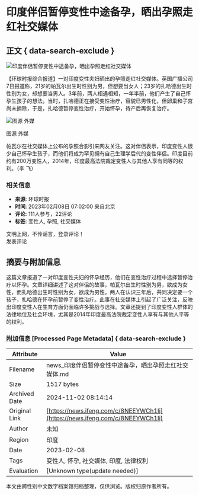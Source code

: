 # 印度伴侣暂停变性中途备孕，晒出孕照走红社交媒体

## 正文 { data-search-exclude }


![印度伴侣暂停变性中途备孕，晒出孕照走红社交媒体](https://d.ifengimg.com/w121_h75_q90/x0.ifengimg.com/ucms/2023_06/9E61C87A1A3417AB0C60D5C2D78A6F188C072587_size492_w784_h443.png)

【环球时报综合报道】一对印度变性夫妇晒出的孕照走红社交媒体。英国广播公司7日报道称，21岁的帕瓦尔出生时性别为男，但想要当女人；23岁的扎哈德出生时性别为女，却想要当男人。3年前，两人相遇相知，一年半前，他们产生了自己怀孕生孩子的想法。当时，扎哈德正在接受变性治疗，容貌已男性化，但卵巢和子宫尚未摘除，于是，扎哈德暂停变性治疗，开始怀孕，待产后再恢复治疗。

![图源 外媒](https://x0.ifengimg.com/ucms/2023_06/9E61C87A1A3417AB0C60D5C2D78A6F188C072587_size492_w784_h443.png)

图源 外媒

帕瓦尔在社交媒体上公布的孕照合影引来网友关注。这对伴侣表示，印度变性人很少自己怀孕生孩子，而他们将成为罕见拥有自己生理学后代的变性伴侣。印度目前约有200万变性人，2014年，印度最高法院裁定变性人与其他人享有同等的权利。（李 飞）

### 相关信息

- **来源**: 环球时报  
- **时间**: 2023年02月08日 07:02:00 来自北京  
- **评论**: 111人参与，22评论  
- **标签**: 变性人, 孕照, 社交媒体  

文明上网，不传谣言，登录评论！  
发表评论  


## 摘要与附加信息

<!-- tcd_abstract -->
这篇文章报道了一对印度变性夫妇的怀孕经历，他们在变性治疗过程中选择暂停治疗以怀孕。文章详细讲述了这对伴侣的故事，帕瓦尔出生时性别为男，欲成为女性，而扎哈德出生时性别为女，欲成为男性。两人在认识三年后，共同决定要一个孩子，扎哈德在怀孕前暂停了变性治疗。此事在社交媒体上引起了广泛关注，反映出印度变性人在生育方面仍面临许多挑战与选择。文章还提到了印度变性人群体的法律地位及社会环境，尤其是2014年印度最高法院裁定变性人享有与其他人平等的权利。
<!-- tcd_abstract_end -->

### 附加信息 [Processed Page Metadata] { data-search-exclude }

| Attribute       | Value                                  |
|-----------------|----------------------------------------|
| Filename        | news_印度伴侣暂停变性中途备孕，晒出孕照走红社交媒体.md                             |
| Size            | 1517 bytes                           |
| Archived Date   | 2024-11-02 08:14:14                             |
| Original Link   | [https://news.ifeng.com/c/8NEEYWCh1Ii](https://news.ifeng.com/c/8NEEYWCh1Ii)                       |
| Author          | 未知                               |
| Region          | 印度                               |
| Date            | 2023-02-08                                 |
| Tags            | 变性人, 怀孕, 社交媒体, 印度, 法律权利                                 |
| Evaluation            | [Unknown type(update needed)]                                 |
<!-- tcd_table_end -->

本文由跨性别中文数字档案馆归档整理，仅供浏览。版权归原作者所有。
